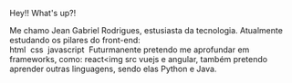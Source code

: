 
<link rel="stylesheet" href="https://cdn.jsdelivr.net/gh/devicons/devicon@v2.15.1/devicon.min.css">
          
Hey!!
What's up?!

Me chamo Jean Gabriel Rodrigues, estusiasta da tecnologia.
Atualmente estudando os pilares do  front-end:\
html <img src="https://cdn.jsdelivr.net/gh/devicons/devicon@v2.15.1/devicon.min.css" alt=""> 
css <img src="https://cdn.jsdelivr.net/gh/devicons/devicon@v2.15.1/devicon.min.css" alt=""> 
javascript <img src="https://cdn.jsdelivr.net/gh/devicons/devicon@v2.15.1/devicon.min.css" alt=""> 
Futurmanente pretendo me aprofundar em frameworks, como:
react<img src vuejs e angular, também pretendo aprender outras linguagens, sendo elas Python e Java.

<!--
**theJRodrigues/theJRodrigues** is a ✨ _special_ ✨ repository because its `README.md` (this file) appears on your GitHub profile.

Here are some ideas to get you started:

- 🔭 I’m currently working on ...
- 🌱 I’m currently learning ...
- 👯 I’m looking to collaborate on ...
- 🤔 I’m looking for help with ...
- 💬 Ask me about ...
- 📫 How to reach me: ...
- 😄 Pronouns: ...
- ⚡ Fun fact: ...
-->
